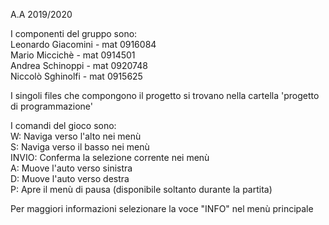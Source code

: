 A.A 2019/2020

I componenti del gruppo sono:  
Leonardo Giacomini - mat 0916084  
Mario Miccichè - mat 0914501  
Andrea Schinoppi - mat 0920748  
Niccolò Sghinolfi - mat 0915625  
  
I singoli files che compongono il progetto si trovano nella cartella 'progetto di programmazione'  
  
I comandi del gioco sono:  
W: Naviga verso l'alto nei menù  
S: Naviga verso il basso nei menù  
INVIO: Conferma la selezione corrente nei menù  
A: Muove l'auto verso sinistra  
D: Muove l'auto verso destra  
P: Apre il menù di pausa (disponibile soltanto durante la partita)  
  
Per maggiori informazioni selezionare la voce "INFO" nel menù principale
